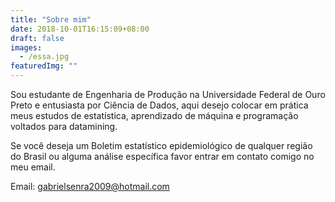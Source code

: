 ```yaml
---
title: "Sobre mim"
date: 2018-10-01T16:15:09+08:00
draft: false
images: 
  - /essa.jpg
featuredImg: ""
---
```

Sou estudante de Engenharia de Produção na Universidade Federal de Ouro Preto e entusiasta por Ciência de Dados, aqui desejo colocar em prática meus estudos de estatística, aprendizado de máquina e programação voltados para datamining.

Se você deseja um Boletim estatístico epidemiológico de qualquer região do Brasil ou alguma análise específica favor entrar em contato comigo no meu email.

Email:
gabrielsenra2009@hotmail.com
